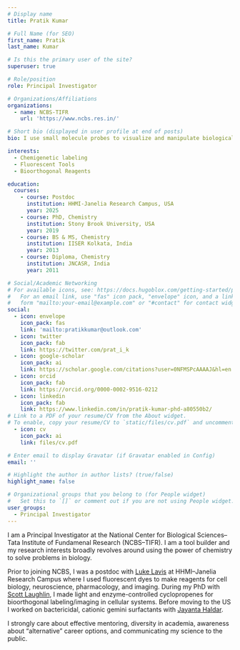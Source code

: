 ```yaml
---
# Display name
title: Pratik Kumar

# Full Name (for SEO)
first_name: Pratik
last_name: Kumar

# Is this the primary user of the site?
superuser: true

# Role/position
role: Principal Investigator

# Organizations/Affiliations
organizations:
  - name: NCBS-TIFR
    url: 'https://www.ncbs.res.in/'

# Short bio (displayed in user profile at end of posts)
bio: I use small molecule probes to visualize and manipulate biological processess.

interests:
  - Chemigenetic labeling
  - Fluorescent Tools
  - Bioorthogonal Reagents

education:
  courses:
    - course: Postdoc
      institution: HHMI-Janelia Research Campus, USA
      year: 2025
    - course: PhD, Chemistry
      institution: Stony Brook University, USA
      year: 2019
    - course: BS & MS, Chemistry
      institution: IISER Kolkata, India
      year: 2013
    - course: Diploma, Chemistry
      institution: JNCASR, India
      year: 2011

# Social/Academic Networking
# For available icons, see: https://docs.hugoblox.com/getting-started/page-builder/#icons
#   For an email link, use "fas" icon pack, "envelope" icon, and a link in the
#   form "mailto:your-email@example.com" or "#contact" for contact widget.
social:
  - icon: envelope
    icon_pack: fas
    link: 'mailto:pratikkumar@outlook.com'
  - icon: twitter
    icon_pack: fab
    link: https://twitter.com/prat_i_k
  - icon: google-scholar
    icon_pack: ai
    link: https://scholar.google.com/citations?user=0NFMSPcAAAAJ&hl=en
  - icon: orcid
    icon_pack: fab
    link: https://orcid.org/0000-0002-9516-0212
  - icon: linkedin
    icon_pack: fab
    link: https://www.linkedin.com/in/pratik-kumar-phd-a80550b2/
# Link to a PDF of your resume/CV from the About widget.
# To enable, copy your resume/CV to `static/files/cv.pdf` and uncomment the lines below.
  - icon: cv
    icon_pack: ai
    link: files/cv.pdf

# Enter email to display Gravatar (if Gravatar enabled in Config)
email: ''

# Highlight the author in author lists? (true/false)
highlight_name: false

# Organizational groups that you belong to (for People widget)
#   Set this to `[]` or comment out if you are not using People widget.
user_groups:
  - Principal Investigator
---
```


I am a Principal Investigator at the National Center for Biological Sciences–Tata Institute of Fundamenal Research (NCBS–TIFR). I am a tool builder and my research interests broadly revolves around using the power of chemistry to solve problems in biology.

Prior to joining NCBS, I was a postdoc with <a href="https://www.janelia.org/lab/lavis-lab" target="_blank">Luke Lavis</a> at HHMI–Janelia Research Campus where I used fluorescent dyes to make reagents for cell biology, neuroscience, pharmacology, and imaging. During my PhD with <a href="https://www.laughlinlab.com" target="_blank">Scott Laughlin</a>, I made light and enzyme-controlled cyclopropenes for bioorthogonal labeling/imaging in cellular systems. Before moving to the US I worked on bactericidal, cationic gemini surfactants with <a href="https://www.jncasr.ac.in/jayanta" target="_blank">Jayanta Haldar</a>.

I strongly care about effective mentoring, diversity in academia, awareness about “alternative” career options, and communicating my science to the public.
